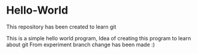 Hello-World
===========

This repository has been created to learn git

This is a simple hello world program,
Idea of creating this program to learn about git
From experiment branch change has been made :)

